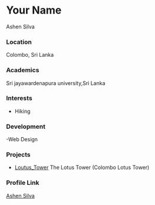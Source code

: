# Your Name
Ashen Silva

### Location

Colombo, Sri Lanka

### Academics

Sri jayawardenapura university,Sri Lanka

### Interests

- Hiking

### Development

-Web Design

### Projects

- [Loutus_Tower](https://github.com/ashensilva96/the_lotus_tower) The Lotus Tower (Colombo Lotus Tower)

### Profile Link

[Ashen Silva](https://github.com/ashensilva96)

